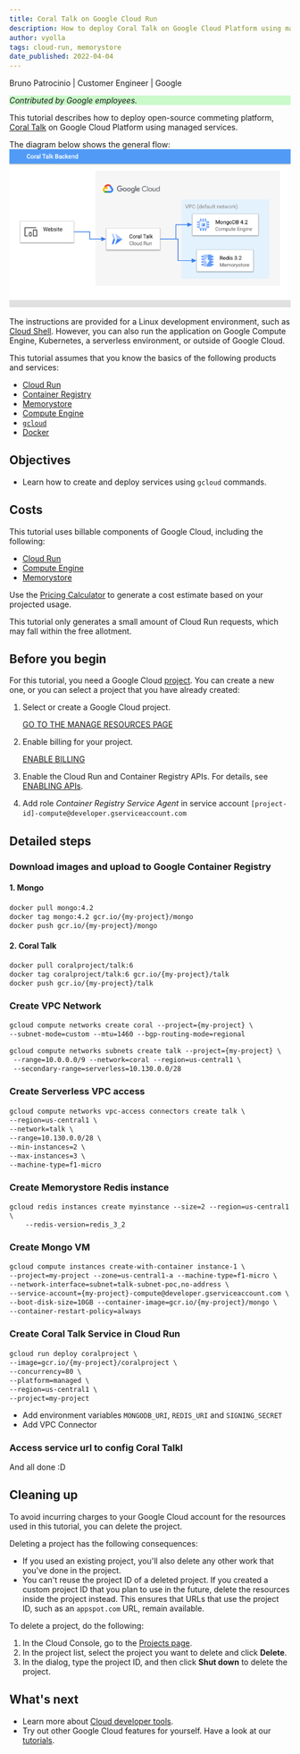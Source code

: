 ```yaml
---
title: Coral Talk on Google Cloud Run
description: How to deploy Coral Talk on Google Cloud Platform using managed services -  Cloud Run and Memorystore.
author: vyolla
tags: cloud-run, memorystore
date_published: 2022-04-04
---
```


Bruno Patrocinio | Customer Engineer | Google


<p style="background-color:#CAFACA;"><i>Contributed by Google employees.</i></p>

This tutorial describes how to deploy open-source commeting platform, [Coral Talk](https://docs.coralproject.net/)  on Google Cloud Platform using managed services.

The diagram below shows the general flow: 
![architecture](images/architecture.png)

The instructions are provided for a Linux development environment, such as [Cloud Shell](https://cloud.google.com/shell/).
However, you can also run the application on Google Compute Engine, Kubernetes, a serverless environment, or outside of
Google Cloud.

This tutorial assumes that you know the basics of the following products and services:

  - [Cloud Run](https://cloud.google.com/run/docs)
  - [Container Registry](https://cloud.google.com/container-registry/docs)
  - [Memorystore](https://cloud.google.com/memorystore/docs)
  - [Compute Engine](https://cloud.google.com/compute/docs)
  - [`gcloud`](https://cloud.google.com/sdk/docs)
  - [Docker](https://docs.docker.com/engine/reference/commandline/run)

## Objectives

* Learn how to create and deploy services using `gcloud` commands.

## Costs

This tutorial uses billable components of Google Cloud, including the following:

*   [Cloud Run](https://cloud.google.com/run)
*   [Compute Engine](https://cloud.google.com/compute)
*   [Memorystore](https://cloud.google.com/memorystore)

Use the [Pricing Calculator](https://cloud.google.com/products/calculator) to generate a cost estimate based on your 
projected usage. 

This tutorial only generates a small amount of Cloud Run requests, which may fall within the free allotment.



## Before you begin


For this tutorial, you need a Google Cloud [project](https://cloud.google.com/resource-manager/docs/cloud-platform-resource-hierarchy#projects).
You can create a new one, or you can select a project that you have already created:

1.  Select or create a Google Cloud project.

    [GO TO THE MANAGE RESOURCES PAGE](https://console.cloud.google.com/cloud-resource-manager)

2.  Enable billing for your project.

    [ENABLE BILLING](https://support.google.com/cloud/answer/6293499#enable-billing)

3. Enable the Cloud Run and Container Registry APIs. For details, see [ENABLING APIs](https://cloud.google.com/apis/docs/getting-started#enabling_apis).
   
4. Add role *Container Registry Service Agent* in service account `[project-id]-compute@developer.gserviceaccount.com`


## Detailed steps


### Download images and upload to Google Container Registry

#### 1. Mongo
```
docker pull mongo:4.2
docker tag mongo:4.2 gcr.io/{my-project}/mongo
docker push gcr.io/{my-project}/mongo
```
#### 2. Coral Talk 
```
docker pull coralproject/talk:6
docker tag coralproject/talk:6 gcr.io/{my-project}/talk
docker push gcr.io/{my-project}/talk
```

### Create VPC Network
```
gcloud compute networks create coral --project={my-project} \
--subnet-mode=custom --mtu=1460 --bgp-routing-mode=regional
```

```
gcloud compute networks subnets create talk --project={my-project} \
 --range=10.0.0.0/9 --network=coral --region=us-central1 \
 --secondary-range=serverless=10.130.0.0/28
```

### Create Serverless VPC access
```
gcloud compute networks vpc-access connectors create talk \
--region=us-central1 \
--network=talk \
--range=10.130.0.0/28 \
--min-instances=2 \
--max-instances=3 \
--machine-type=f1-micro
```

### Create Memorystore Redis instance
```
gcloud redis instances create myinstance --size=2 --region=us-central1 \
    --redis-version=redis_3_2
```

### Create Mongo VM
```
gcloud compute instances create-with-container instance-1 \
--project=my-project --zone=us-central1-a --machine-type=f1-micro \
--network-interface=subnet=talk-subnet-poc,no-address \
--service-account={my-project}-compute@developer.gserviceaccount.com \
--boot-disk-size=10GB --container-image=gcr.io/{my-project}/mongo \
--container-restart-policy=always
```

### Create Coral Talk Service in Cloud Run
```
gcloud run deploy coralproject \
--image=gcr.io/{my-project}/coralproject \
--concurrency=80 \
--platform=managed \
--region=us-central1 \
--project=my-project
```

- Add environment variables `MONGODB_URI`, `REDIS_URI` and `SIGNING_SECRET`
- Add VPC Connector
  
### Access service url to config Coral Talkl
And all done :D

## Cleaning up

To avoid incurring charges to your Google Cloud account for the resources used in this tutorial, you can delete the project.

Deleting a project has the following consequences:

- If you used an existing project, you'll also delete any other work that you've done in the project.
- You can't reuse the project ID of a deleted project. If you created a custom project ID that you plan to use in the
  future, delete the resources inside the project instead. This ensures that URLs that use the project ID, such as
  an `appspot.com` URL, remain available.

To delete a project, do the following:

1.  In the Cloud Console, go to the [Projects page](https://console.cloud.google.com/iam-admin/projects).
2.  In the project list, select the project you want to delete and click **Delete**.
3.  In the dialog, type the project ID, and then click **Shut down** to delete the project.

## What's next


- Learn more about [Cloud developer tools](https://cloud.google.com/products/tools).
- Try out other Google Cloud features for yourself. Have a look at our [tutorials](https://cloud.google.com/docs/tutorials).